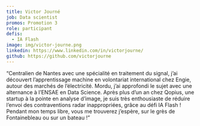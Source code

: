 ```yaml
---
title: Victor Journé
job: Data scientist
promos: Promotion 3
role: participant
defis:
  - IA Flash
image: img/victor-journe.png
linkedin: https://www.linkedin.com/in/victorjourne/
github: https://github.com/victorjourne
---
```

“Centralien de Nantes avec une spécialité en traitement du signal, j’ai découvert l’apprentissage machine en volontariat international chez Engie, autour des marchés de l’électricité. Mordu, j’ai approfondi le sujet avec une alternance à l’ENSAE en Data Science. Après plus d’un an chez Qopius, une startup à la pointe en analyse d’image, je suis très enthousiaste de réduire l’envoi des contraventions radar inappropriées, grâce au défi IA Flash ! Pendant mon temps libre, vous me trouverez j’espère, sur le grès de Fontainebleau ou sur un bateau !”